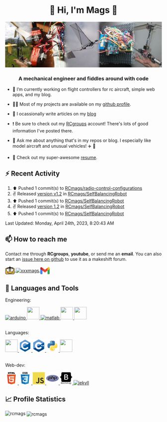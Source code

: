 <h1 align="center">👋 Hi, I'm Mags 👋</h1>
<p align="center">
<img src="banner.jpg">
</p>

<h3 align="center">A mechanical engineer and fiddles around with code</h3>

- 🔭 I’m currently working on flight controllers for rc aircraft, simple web apps, and my blog.

- 👨‍💻 Most of my projects are available on my [github profile](https://github.com/RCmags).

- 📝 I ocassionally write articles on my [blog](https://rcmags.github.io/)

- :heavy_exclamation_mark: Be sure to check out my [RCgroups](https://www.rcgroups.com/forums/member.php?u=189488) account! There's lots of good information I've posted there.

- 💬 Ask me about anything that's in my repos or blog. I especially like model aircraft and unusual vehicles! :airplane: :helicopter: 

- 📄 Check out my super-awesome [resume](https://cdn2.careeraddict.com/uploads/article/53133/13._20Simplicity_20is_20key.jpeg).

<!--
- :trollface: Fun fact: I once glued my eyelashes with superglue.
- 🌱 I’m currently learning how to be an adult.
- 🤝 I’m looking for help with life. Any suggestions?
-->

## :zap: Recent Activity
<!--RECENT_ACTIVITY:start-->
1. ⬆️ Pushed 1 commit(s) to [RCmags/radio-control-configurations](https://github.com/RCmags/radio-control-configurations)<br>
2. ✌️ Released [version v1.2](https://github.com/RCmags/SelfBalancingRobot/releases/tag/v1.2) in [RCmags/SelfBalancingRobot](https://github.com/RCmags/SelfBalancingRobot)<br>
3. ⬆️ Pushed 1 commit(s) to [RCmags/SelfBalancingRobot](https://github.com/RCmags/SelfBalancingRobot)<br>
4. ✌️ Released [version 1.2](https://github.com/RCmags/SelfBalancingRobot/releases/tag/v1.2) in [RCmags/SelfBalancingRobot](https://github.com/RCmags/SelfBalancingRobot)<br>
5. ⬆️ Pushed 1 commit(s) to [RCmags/SelfBalancingRobot](https://github.com/RCmags/SelfBalancingRobot)<br>
<!--RECENT_ACTIVITY:end-->
<!--RECENT_ACTIVITY:last_update-->
Last Updated: Monday, April 24th, 2023, 8:20:43 AM
<!--RECENT_ACTIVITY:last_update_end-->


## 📫 How to reach me

Contact me through __RCgroups__, __youtube__, or send me an __email__. You can also start an [issue here on github](https://github.com/RCmags/RCmags/issues) to use it as a makeshift forum. 

<div>
<a href="https://www.rcgroups.com/forums/member.php?u=189488">
<img align="center" src="https://github.com/RCmags/rcmags.github.io/blob/main/assets/icons/rcgroups.png" height="30" width="30" />
</a>
  
<a href="https://m.youtube.com/@XXXmags" target="blank">
<img align="center" src="https://raw.githubusercontent.com/rahuldkjain/github-profile-readme-generator/master/src/images/icons/Social/youtube.svg" alt="xxxmags" height="30" width="40" />
</a>

<a href="mailto:memoryofatrufestival@gmail.com">
<img align="center" src="https://github.com/RCmags/rcmags.github.io/blob/main/assets/icons/gmail.svg" height="30" width="30" />
</a>
</div>


## :wrench: Languages and Tools
<p align="left"> 

Engineering:  
<div>
<a href="https://www.arduino.cc/">
<img src="https://cdn.worldvectorlogo.com/logos/arduino-1.svg" alt="arduino" width="40" height="40"/>
</a>
  
<a href="https://www.solidworks.com/">
<img src="https://icon-library.com/images/solidworks-icon/solidworks-icon-25.jpg" height="40" width="40" />
</a>
  
<a href="https://www.mathworks.com/" target="_blank" rel="noreferrer">
<img src="https://upload.wikimedia.org/wikipedia/commons/2/21/Matlab_Logo.png" alt="matlab" width="40" height="40"/>
</a> 
  
<a href="https://jupyter.org/">
<img src="https://cdn.jsdelivr.net/gh/devicons/devicon/icons/jupyter/jupyter-original.svg" width="40" height="40"/>
</a>  

<a href="https://www.latex-project.org/">
<img src="https://cdn.jsdelivr.net/gh/devicons/devicon/icons/latex/latex-original.svg" width="40" height="40"/>
</a>
</div>
  
<br/>  
  
Languages:
<div>  
<a href="https://julialang.org/">
<img src="https://cdn.jsdelivr.net/gh/devicons/devicon/icons/julia/julia-original-wordmark.svg" width="40" height="40"/>
</a>

<a href="https://www.cprogramming.com/"> 
<img src="https://raw.githubusercontent.com/devicons/devicon/master/icons/c/c-original.svg" alt="c" width="40" height="40"/>
</a> 

<a href="https://www.w3schools.com/cpp/">
<img src="https://raw.githubusercontent.com/devicons/devicon/master/icons/cplusplus/cplusplus-original.svg" alt="cplusplus" width="40" height="40"/>
</a> 
 
<a href="https://www.python.org" target="_blank" rel="noreferrer">
<img src="https://raw.githubusercontent.com/devicons/devicon/master/icons/python/python-original.svg" alt="python" width="40" height="40"/>
</a> 

<a href="https://www.lua.org/">
<img src="https://cdn.jsdelivr.net/gh/devicons/devicon/icons/lua/lua-original-wordmark.svg" width="40" height="40"/>
</a>
</div>
  
<br/>
  
Web-dev:  
<div>
<a href="https://www.w3.org/html/">
<img src="https://raw.githubusercontent.com/devicons/devicon/master/icons/html5/html5-original-wordmark.svg" alt="html5" width="40" height="40"/>
</a> 
  
<a href="https://www.w3schools.com/css/">
<img src="https://raw.githubusercontent.com/devicons/devicon/master/icons/css3/css3-original-wordmark.svg" alt="css3" width="40" height="40"/>
</a>  
  
<a href="https://developer.mozilla.org/en-US/docs/Web/JavaScript">
<img src="https://raw.githubusercontent.com/devicons/devicon/master/icons/javascript/javascript-original.svg" alt="javascript" width="40" height="40"/> 
</a> 

<a href="https://www.php.net" target="_blank" rel="noreferrer">
<img src="https://raw.githubusercontent.com/devicons/devicon/master/icons/php/php-original.svg" alt="php" width="40" height="40"/>
</a>   
  
<a href="https://getbootstrap.com">
<img src="https://raw.githubusercontent.com/devicons/devicon/master/icons/bootstrap/bootstrap-plain-wordmark.svg" alt="bootstrap" width="40" height="40"/>
</a> 

<a href="https://jekyllrb.com/" target="_blank" rel="noreferrer">
<img src="https://www.vectorlogo.zone/logos/jekyllrb/jekyllrb-icon.svg" alt="jekyll" width="40" height="40"/>
</a> 
</div>
  
## :chart_with_upwards_trend: Profile Statistics
<p><img align="left" src="https://github-readme-stats.vercel.app/api/top-langs?username=rcmags&show_icons=true&locale=en&layout=compact" alt="rcmags" /></p>

<p>&nbsp;<img align="center" src="https://github-readme-stats.vercel.app/api?username=rcmags&show_icons=true&locale=en" alt="rcmags" /></p>



